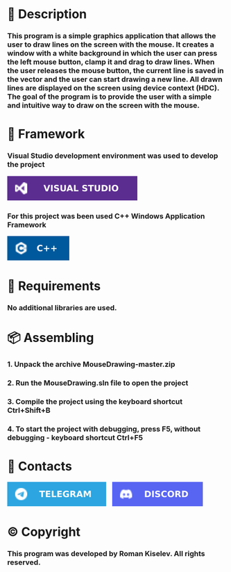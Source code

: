 <h1>📝 Description</h1>
<h3>This program is a simple graphics application that allows the user to draw lines on the screen with the mouse. It creates a window with a white background in which the user can press the left mouse button, clamp it and drag to draw lines. When the user releases the mouse button, the current line is saved in the vector and the user can start drawing a new line. All drawn lines are displayed on the screen using device context (HDC). The goal of the program is to provide the user with a simple and intuitive way to draw on the screen with the mouse.</h3>

<h1>🔨 Framework</h1>
<p>
    <h3>Visual Studio development environment was used to develop the project</h3>
    <a href="https://visualstudio.microsoft.com/downloads/"><img src="https://github.com/Kise1ev/Kise1ev/blob/master/Icons/VisualStudio-Square.svg"/></a>
    <h3>For this project was been used C++ Windows Application Framework</h3>
    <a href="https://visualstudio.microsoft.com/ru/vs/features/cplusplus/"><img src="https://github.com/Kise1ev/Kise1ev/blob/master/Icons/CPP-Square.svg"/></a>
</p>

<h1>📜 Requirements</h1>
<h3>No additional libraries are used.</h3>

<h1>📦 Assembling</h1>
<h3>1. Unpack the archive MouseDrawing-master.zip</h3>
<h3>2. Run the MouseDrawing.sln file to open the project</h3>
<h3>3. Compile the project using the keyboard shortcut Ctrl+Shift+B</h3>
<h3>4. To start the project with debugging, press F5, without debugging - keyboard shortcut Ctrl+F5</h3>

<h1>💬 Contacts</h1>
<p>
    <a href="https://t.me/kisxlka"><img src="https://github.com/Kise1ev/Kise1ev/blob/master/Icons/Telegram-Square.svg" style="margin-right: 10px;"/></a>
    <a href="https://discordapp.com/users/1013231151177023559"><img src="https://github.com/Kise1ev/Kise1ev/blob/master/Icons/Discord-Square.svg" style="margin-right: 10px;"/></a>
</p>

<h1>©️ Copyright</h1>
<h3>This program was developed by Roman Kiselev. All rights reserved.</h3>
